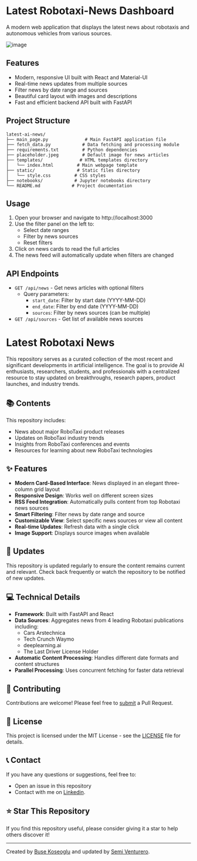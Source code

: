 # Latest Robotaxi-News Dashboard

A modern web application that displays the latest news about robotaxis and autonomous vehicles from various sources.

![image](https://github.com/user-attachments/assets/84be51f8-5088-4b40-b145-6392102badb0)


## Features

- Modern, responsive UI built with React and Material-UI
- Real-time news updates from multiple sources
- Filter news by date range and sources
- Beautiful card layout with images and descriptions
- Fast and efficient backend API built with FastAPI

## Project Structure

```
latest-ai-news/
├── main_page.py              # Main FastAPI application file
├── fetch_data.py            # Data fetching and processing module
├── requirements.txt         # Python dependencies
├── placeholder.jpeg         # Default image for news articles
├── templates/              # HTML templates directory
│   └── index.html         # Main webpage template
├── static/                # Static files directory
│   └── style.css         # CSS styles
├── notebooks/            # Jupyter notebooks directory
└── README.md            # Project documentation
```

## Usage

1. Open your browser and navigate to http://localhost:3000
2. Use the filter panel on the left to:
   - Select date ranges
   - Filter by news sources
   - Reset filters
3. Click on news cards to read the full articles
4. The news feed will automatically update when filters are changed

## API Endpoints

- `GET /api/news` - Get news articles with optional filters
  - Query parameters:
    - `start_date`: Filter by start date (YYYY-MM-DD)
    - `end_date`: Filter by end date (YYYY-MM-DD)
    - `sources`: Filter by news sources (can be multiple)
- `GET /api/sources` - Get list of available news sources


# Latest Robotaxi News

This repository serves as a curated collection of the most recent and significant developments in artificial intelligence. The goal is to provide AI enthusiasts, researchers, students, and professionals with a centralized resource to stay updated on breakthroughs, research papers, product launches, and industry trends.

## 📚 Contents

This repository includes:
- News about major RoboTaxi product releases
- Updates on RoboTaxi industry trends
- Insights from RoboTaxi conferences and events
- Resources for learning about new RoboTaxi technologies

## ✨ Features

- **Modern Card-Based Interface**: News displayed in an elegant three-column grid layout
- **Responsive Design**: Works well on different screen sizes
- **RSS Feed Integration**: Automatically pulls content from top Robotaxi news sources
- **Smart Filtering**: Filter news by date range and source
- **Customizable View**: Select specific news sources or view all content
- **Real-time Updates**: Refresh data with a single click
- **Image Support**: Displays source images when available

## 🔄 Updates

This repository is updated regularly to ensure the content remains current and relevant. Check back frequently or watch the repository to be notified of new updates.

## 💻 Technical Details

- **Framework**: Built with FastAPI and React
- **Data Sources**: Aggregates news from 4 leading Robotaxi publications including:
  - Cars Arstechnica
  - Tech Crunch Waymo
  - deeplearning.ai
  - The Last Driver License Holder
- **Automatic Content Processing**: Handles different date formats and content structures
- **Parallel Processing**: Uses concurrent fetching for faster data retrieval

## 🤝 Contributing

Contributions are welcome! Please feel free to [submit](https://github.com/venturero/Robotaxi-News/pulls) a Pull Request.

## 📝 License
This project is licensed under the MIT License - see the [LICENSE](LICENSE) file for details.

## 📞 Contact

If you have any questions or suggestions, feel free to:
- Open an issue in this repository
- Contact with me on [Linkedin]([url](https://www.linkedin.com/in/semi/)). 

## ⭐ Star This Repository

If you find this repository useful, please consider giving it a star to help others discover it!

---

Created by [Buse Koseoglu](https://github.com/busekoseoglu/) and updated by [Semi Venturero](https://github.com/busekoseoglu/).
